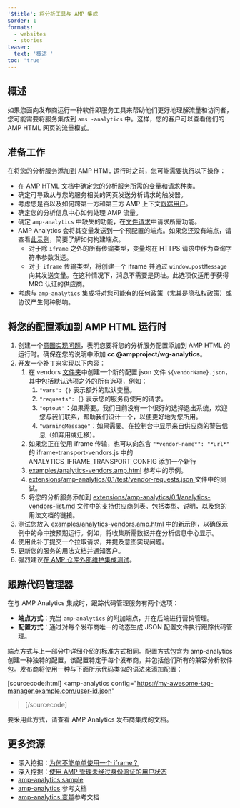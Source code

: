 ```yaml
---
'$title': 将分析工具与 AMP 集成
$order: 1
formats:
  - websites
  - stories
teaser:
  text: '概述 '
toc: 'true'
---
```


<!--
This file is imported from https://github.com/ampproject/amphtml/blob/master/extensions/amp-analytics/integrating-analytics.md.
Please do not change this file.
If you have found a bug or an issue please
have a look and request a pull request there.
-->

## 概述

如果您面向发布商运行一种软件即服务工具来帮助他们更好地理解流量和访问者，您可能需要将服务集成到 `ams -analytics` 中。这样，您的客户可以查看他们的 AMP HTML 网页的流量模式。

## 准备工作 <a name="before-you-begin"></a>

在将您的分析服务添加到 AMP HTML 运行时之前，您可能需要执行以下操作：

- 在 AMP HTML 文档中确定您的分析服务所需的[变量](https://github.com/ampproject/amphtml/blob/master/extensions/amp-analytics/analytics-vars.md)和[请求](https://github.com/ampproject/amphtml/blob/master/extensions/amp-analytics/amp-analytics.md#requests)种类。
- 确定可导致从与您的服务相关的网页发送分析请求的触发器。
- 考虑您是否以及如何跨第一方和第三方 AMP 上下文[跟踪用户](https://github.com/ampproject/amphtml/blob/master/spec/amp-managing-user-state.md)。
- 确定您的分析信息中心如何处理 AMP 流量。
- 确定 `amp-analytics` 中缺失的功能，在[文件请求](https://github.com/ampproject/amphtml/issues/new)中请求所需功能。
- AMP Analytics 会将其变量发送到一个预配置的端点。如果您还没有端点，请查看[此示例](https://github.com/ampproject/amp-publisher-sample#amp-analytics-sample)，简要了解如何构建端点。
  - 对于除 `iframe` 之外的所有传输类型，变量均在 HTTPS 请求中作为查询字符串参数发送。
  - 对于 `iframe` 传输类型，将创建一个 iframe 并通过 `window.postMessage` 向其发送变量。在这种情况下，消息不需要是网址。此选项仅适用于获得 MRC 认证的供应商。
- 考虑与 `amp-analytics` 集成将对您可能有的任何政策（尤其是隐私权政策）或协议产生何种影响。

## 将您的配置添加到 AMP HTML 运行时 <a name="adding-your-configuration-to-the-amp-html-runtime"></a>

1. 创建一个[意图实现问题](https://github.com/ampproject/amphtml/blob/master/extensions/amp-analytics/../../CONTRIBUTING.md#contributing-features)，表明您要将您的分析服务配置添加到 AMP HTML 的运行时。确保在您的说明中添加 **cc @ampproject/wg-analytics**。
2. 开发一个补丁来实现以下内容：
   1. 在 vendors [文件夹](https://github.com/ampproject/amphtml/tree/master/extensions/amp-analytics/0.1/vendors)中创建一个新的配置 json 文件 `${vendorName}.json`，其中包括默认选项之外的所有选项，例如：
      1. `"vars": {}` 表示额外的默认变量。
      2. `"requests": {}` 表示您的服务将使用的请求。
      3. `"optout"`：如果需要。我们目前没有一个很好的选择退出系统，欢迎您与我们联系，帮助我们设计一个，以便更好地为您所用。
      4. `"warningMessage"`：如果需要。在控制台中显示来自供应商的警告信息（如弃用或迁移）。
   2. 如果您正在使用 iframe 传输，也可以向包含 `"*vendor-name*": "*url*"` 的 iframe-transport-vendors.js 中的 ANALYTICS_IFRAME_TRANSPORT_CONFIG 添加一个新行
   3. [examples/analytics-vendors.amp.html](https://github.com/ampproject/amphtml/blob/master/extensions/amp-analytics/../../examples/analytics-vendors.amp.html) 参考中的示例。
   4. [extensions/amp-analytics/0.1/test/vendor-requests.json ](https://github.com/ampproject/amphtml/blob/master/extensions/amp-analytics/../../extensions/amp-analytics/0.1/test/vendor-requests.json) 文件中的测试。
   5. 将您的分析服务添加到 [extensions/amp-analytics/0.1/analytics-vendors-list.md](https://github.com/ampproject/amphtml/blob/master/extensions/amp-analytics/./analytics-vendors-list.md) 文件中的支持供应商列表。包括类型、说明，以及您的用法文档的链接。
3. 测试您放入 [examples/analytics-vendors.amp.html](https://github.com/ampproject/amphtml/blob/master/extensions/amp-analytics/../../examples/analytics-vendors.amp.html) 中的新示例，以确保示例中的命中按预期运行。例如，将收集所需数据并在分析信息中心显示。
4. 使用此补丁提交一个拉取请求，并提及意图实现问题。
5. 更新您的服务的用法文档并通知客户。
6. 强烈建议[在 AMP 仓库外部维护集成测试](https://github.com/ampproject/amphtml/blob/master/extensions/amp-analytics/../../3p/README.md#adding-proper-integration-tests)。

## 跟踪代码管理器 <a name="tag-managers"></a>

在与 AMP Analytics 集成时，跟踪代码管理服务有两个选项：

- **端点方式**：充当 `amp-analytics` 的附加端点，并在后端进行营销管理。
- **配置方式**：通过对每个发布商唯一的动态生成 JSON 配置文件执行跟踪代码管理。

端点方式与上一部分中详细介绍的标准方式相同。配置方式包含为 amp-analytics 创建一种独特的配置，该配置特定于每个发布商，并包括他们所有的兼容分析软件包。发布商将使用一种与下面所示代码类似的语法来添加配置：

[sourcecode:html]
<amp-analytics
config="https://my-awesome-tag-manager.example.com/user-id.json"

> </amp-analytics>
> [/sourcecode]

要采用此方式，请查看 AMP Analytics 发布商集成的文档。

## 更多资源 <a name="further-resources"></a>

- 深入挖掘：[为何不能单单使用一个 iframe？](https://github.com/ampproject/amphtml/blob/master/extensions/amp-analytics/why-not-iframe.md)
- 深入挖掘：[使用 AMP 管理未经过身份验证的用户状态](https://github.com/ampproject/amphtml/blob/master/spec/amp-managing-user-state.md)
- [amp-analytics sample](https://github.com/ampproject/amp-publisher-sample#amp-analytics-sample)
- [amp-analytics](https://amp.dev/documentation/components/amp-analytics) 参考文档
- [amp-analytics 变量](https://github.com/ampproject/amphtml/blob/master/extensions/amp-analytics/analytics-vars.md)参考文档
